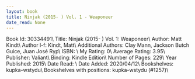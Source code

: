 ```yaml
---
layout: book
title: Ninjak (2015- ) Vol. 1 - Weaponeer
date_read: None
---
```


Book Id: 30334491\ 
Title: Ninjak (2015- ) Vol. 1: Weaponeer\ 
Author: Matt Kindt\ 
Author l-f: Kindt, Matt\ 
Additional Authors: Clay Mann, Jackson Butch Guice, Juan José Ryp\ 
ISBN: \ 
My Rating: 0\ 
Average Rating: 3.95\ 
Publisher: Valiant\ 
Binding: Kindle Edition\ 
Number of Pages: 229\ 
Year Published: 2015\ 
Date Read: \ 
Date Added: 2020/04/12\ 
Bookshelves: kupka-wstydu\ 
Bookshelves with positions: kupka-wstydu (#1257)\ 

